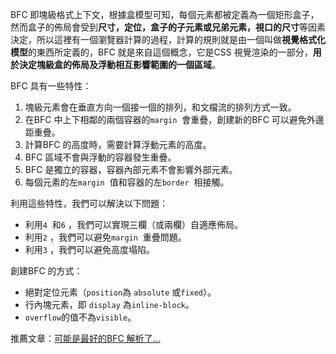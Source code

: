 BFC 即塊級格式上下文，根據盒模型可知，每個元素都被定義為一個矩形盒子，然而盒子的佈局會受到**尺寸，定位，盒子的子元素或兄弟元素，視口的尺寸**等因素決定，所以這裡有一個瀏覽器計算的過程，計算的規則就是由一個叫做**視覺格式化模型**的東西所定義的，BFC 就是來自這個概念，它是CSS 視覺渲染的一部分，**用於決定塊級盒的佈局及浮動相互影響範圍的一個區域**。

BFC 具有一些特性：

1.  塊級元素會在垂直方向一個接一個的排列，和文檔流的排列方式一致。
2.  在BFC 中上下相鄰的兩個容器的`margin`  會重疊，創建新的BFC 可以避免外邊距重疊。
3.  計算BFC 的高度時，需要計算浮動元素的高度。
4.  BFC 區域不會與浮動的容器發生重疊。
5.  BFC 是獨立的容器，容器內部元素不會影響外部元素。
6.  每個元素的左`margin`  值和容器的左`border`  相接觸。

利用這些特性，我們可以解決以下問題：

-   利用`4`  和`6` ，我們可以實現三欄（或兩欄）自適應佈局。
-   利用`2` ，我們可以避免`margin`  重疊問題。
-   利用`3` ，我們可以避免高度塌陷。

創建BFC 的方式：

-   絕對定位元素（`position`為 `absolute` 或`fixed`）。
-   行內塊元素，即 `display` 為`inline-block`。
-   `overflow`的值不為`visible`。

推薦文章：[可能是最好的BFC 解析了...](https://juejin.cn/post/6960866014384881671 "https://juejin.cn/post/6960866014384881671")

